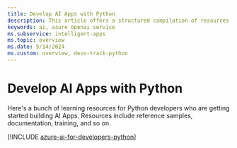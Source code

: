 ```yaml
---
title: Develop AI Apps with Python
description: This article offers a structured compilation of resources related to Azure AI scenarios for Python developers, featuring both documentation and code samples.
keywords: ai, azure openai service
ms.subservice: intelligent-apps
ms.topic: overview
ms.date: 5/14/2024
ms.custom: overview, devx-track-python
---
```


# Develop AI Apps with Python

Here's a bunch of learning resources for Python developers who are getting started building AI Apps. Resources include reference samples, documentation, training, and so on.

[!INCLUDE [azure-ai-for-developers-python](includes/azure-ai-for-developers-python.md)]